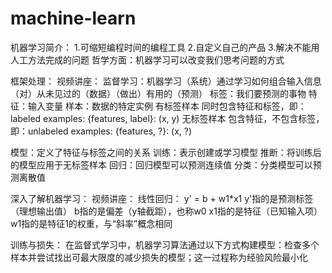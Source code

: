 # machine-learn

机器学习简介：
  1.可缩短编程时间的编程工具
  2.自定义自己的产品
  3.解决不能用人工方法完成的问题
  哲学方面：机器学习可以改变我们思考问题的方式

框架处理：
  视频讲座：
  监督学习：机器学习（系统）通过学习如何组合输入信息（对）从未见过的（数据）（做出）有用的（预测）
  标签：我们要预测的事物
  特征：输入变量
  样本：数据的特定实例
    有标签样本
            同时包含特征和标签，即：labeled examples: {features, label}: (x, y)
    无标签样本
            包含特征，不包含标签，即：unlabeled examples: {features, ?}: (x, ?)
            
  模型：定义了特征与标签之间的关系
      训练：表示创建或学习模型
      推断：将训练后的模型应用于无标签样本
  回归：回归模型可以预测连续值
  分类：分类模型可以预测离散值
  
  深入了解机器学习：
    视频讲座：
    线性回归：
            y' = b + w1*x1
              y'指的是预测标签（理想输出值）
              b指的是偏差（y轴截距），也称w0
              x1指的是特征（已知输入项）
              w1指的是特征1的权重，与“斜率”概念相同
              
   训练与损失：
          在监督式学习中，机器学习算法通过以下方式构建模型：检查多个样本并尝试找出可最大限度的减少损失的模型；这一过程称为经验风险最小化
  
 
